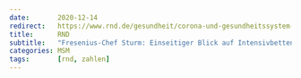 ```yaml
---
date:       2020-12-14
redirect:   https://www.rnd.de/gesundheit/corona-und-gesundheitssystem-fresenius-chef-kritisiert-einseitigen-blick-auf-intensivbetten-BSLOOBWHJQDZV6YLOEGF7D5HQY.html
title:      RND
subtitle:   "Fresenius-Chef Sturm: Einseitiger Blick auf Intensivbetten ist falsch – stehen nicht vor Kollaps"
categories: MSM
tags:       [rnd, zahlen]
---
```

